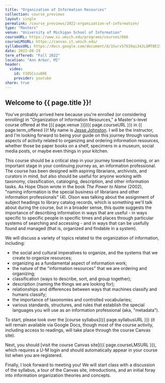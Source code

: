 ```yaml
---
title: "Organization of Information Resources"
collection: course_previews
layout: single
permalink: /course_previews/2022-organization-of-information/
type: "Masters"
venue: "University of Michigan School of Information"
courseURL: https://www.si.umich.edu/programs/courses/666
courseLMSURL: https://canvas.it.umich.edu/
syllabusURL: https://docs.google.com/document/d/1Gurx576I0qi34JLGMT8E15Ku2mIH7D5g70SIvkzQxTM/edit?usp=sharing
date: 2022-08-29
term_offered: "Fall 2022"
location: "Ann Arbor, MI"
header:
  video:
    id: Y1O5Cszu00E
    provider: youtube
share: true
---
```


## Welcome to {{ page.title }}!

You've probably arrived here because you're enrolled (or considering enrolling) in "Organization of Information Resources," a Master's-level course offered at the [{{ page.venue }}]({{ page.courseURL }}) in {{ page.term_offered }}! My name is [Jesse Johnston](/about/). I will be the instructor, and I'm looking forward to being your guide on this journey through various aspects of activity related to organizing and ordering information resources, whether those be paper books on a shelf, specimens in a museum, social media posts, or maybe even things in your kitchen. 

This course should be a critical step in your journey toward becoming, or an important stage in your continuing journey as, an information professional. The course has been designed with aspiring librarians, archivists, and curators in mind, but also should be useful for anyone working with taxonomy, classification, cataloging, description, and other information tasks. As Hope Olson wrote in the book _The Power to Name_ (2002), "naming information is the special business of librarians and other information professionals" (4). Olson was talking about the assignment of subject headings to library catalog records, which is something we'll talk about during the course, but in a broader sense, this quote suggests the importance of describing information in ways that are useful - in ways specific to specific people in specific times and places through particular systems of searching and accessing - and in ways that can be usefully found and managed (that is, organized and findable in a system). 

We will discuss a variety of topics related to the organization of information, including: 

* the social and cultural imperatives to organize, and the systems that we create to organize resources;
* organizing as a fundamental aspect of information work;
* the nature of the "information resources" that we are ordering and organizing;
* classification (ways to describe, sort, and group together);
* description (naming the things we are looking for);
* relationships and differences between ways that machines classify and humans classify;
* the importance of taxonomies and controlled vocabularies;
* various standards, structures, and rules that establish the special languages you will use as an information professional (aka, "metadata").

To start, please look over the [course syllabus]({{ page.syllabusURL }}) (it will remain available via Google Docs, though most of the course activity, including access to readings, will take place through the course Canvas site). 

Next, you should [visit the course Canvas site]({{ page.courseLMSURL }}), which requires a U-M login and should automatically appear in your course list when you are registered. 

Finally, I look forward to meeting you! We will start class with a discussion of the syllabus, a tour of the Canvas site, introductions, and an initial foray into information organization theories and concepts.